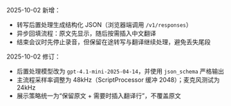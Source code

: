 2025-10-02 新增：
- 转写后置处理生成结构化 JSON（浏览器端调用 `/v1/responses`）
- 异步回填流程：原文先显示，随后按需插入中文翻译
- 结束会议时先停止录音，但保留在途转写与翻译继续处理，避免丢失尾段

2025-10-02 修订：
- 后置处理模型改为 `gpt-4.1-mini-2025-04-14`，并使用 `json_schema` 严格输出
- 主流程采样率调整为 48kHz（ScriptProcessor 缓冲 2048）；麦克风测试为 24kHz
- 展示策略统一为“保留原文 + 需要时插入翻译行”，不覆盖原文
